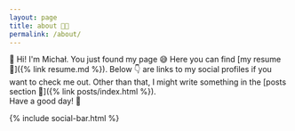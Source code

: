```yaml
---
layout: page
title: about 👨‍💻
permalink: /about/
---
```

👋 Hi! I'm Michał. You just found my page 😅 Here you can find [my resume 📄]({% link resume.md %}). Below 👇 are links to my social profiles if you want to check me out. Other than that, I might write something in the [posts section 📝]({% link posts/index.html %}).  
Have a good day! 💚

{% include social-bar.html %}